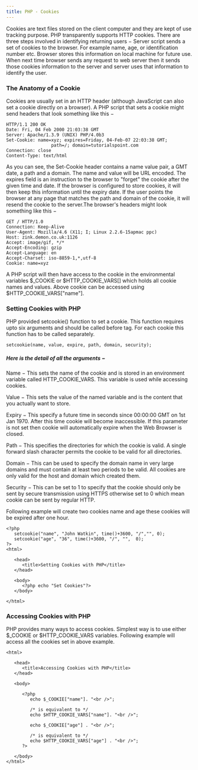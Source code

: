 ```yaml
---
title: PHP - Cookies
---
```


Cookies are text files stored on the client computer and they are kept of use tracking purpose. PHP transparently supports HTTP cookies.
There are three steps involved in identifying returning users −
Server script sends a set of cookies to the browser. For example name, age, or identification number etc.
Browser stores this information on local machine for future use.
When next time browser sends any request to web server then it sends those cookies information to the server and server uses that information to identify the user.

### The Anatomy of a Cookie
Cookies are usually set in an HTTP header (although JavaScript can also set a cookie directly on a browser). A PHP script that sets a cookie might send headers that look something like this −

```
HTTP/1.1 200 OK
Date: Fri, 04 Feb 2000 21:03:38 GMT
Server: Apache/1.3.9 (UNIX) PHP/4.0b3
Set-Cookie: name=xyz; expires=Friday, 04-Feb-07 22:03:38 GMT; 
                 path=/; domain=tutorialspoint.com
Connection: close
Content-Type: text/html
```

As you can see, the Set-Cookie header contains a name value pair, a GMT date, a path and a domain. The name and value will be URL encoded. The expires field is an instruction to the browser to "forget" the cookie after the given time and date. If the browser is configured to store cookies, it will then keep this information until the expiry date. If the user points the browser at any page that matches the path and domain of the cookie, it will resend the cookie to the server.The browser's headers might look something like this −

```
GET / HTTP/1.0
Connection: Keep-Alive
User-Agent: Mozilla/4.6 (X11; I; Linux 2.2.6-15apmac ppc)
Host: zink.demon.co.uk:1126
Accept: image/gif, */*
Accept-Encoding: gzip
Accept-Language: en
Accept-Charset: iso-8859-1,*,utf-8
Cookie: name=xyz
```

A PHP script will then have access to the cookie in the environmental variables $_COOKIE or $HTTP_COOKIE_VARS[] which holds all cookie names and values. Above cookie can be accessed using $HTTP_COOKIE_VARS["name"].

### Setting Cookies with PHP
PHP provided setcookie() function to set a cookie. This function requires upto six arguments and should be called before <html> tag. For each cookie this function has to be called separately.

```
setcookie(name, value, expire, path, domain, security);
```

##### Here is the detail of all the arguments −

Name − This sets the name of the cookie and is stored in an environment variable called HTTP_COOKIE_VARS. This variable is used while accessing cookies.

Value − This sets the value of the named variable and is the content that you actually want to store.

Expiry − This specify a future time in seconds since 00:00:00 GMT on 1st Jan 1970. After this time cookie will become inaccessible. If this parameter is not set then cookie will automatically expire when the Web Browser is closed.

Path − This specifies the directories for which the cookie is valid. A single forward slash character permits the cookie to be valid for all directories.

Domain − This can be used to specify the domain name in very large domains and must contain at least two periods to be valid. All cookies are only valid for the host and domain which created them.

Security − This can be set to 1 to specify that the cookie should only be sent by secure transmission using HTTPS otherwise set to 0 which mean cookie can be sent by regular HTTP.

Following example will create two cookies name and age these cookies will be expired after one hour.

```
<?php
   setcookie("name", "John Watkin", time()+3600, "/","", 0);
   setcookie("age", "36", time()+3600, "/", "",  0);
?>
<html>
   
   <head>
      <title>Setting Cookies with PHP</title>
   </head>
   
   <body>
      <?php echo "Set Cookies"?>
   </body>
   
</html>
```

### Accessing Cookies with PHP

PHP provides many ways to access cookies. Simplest way is to use either $_COOKIE or $HTTP_COOKIE_VARS variables. Following example will access all the cookies set in above example.

```
<html>
   
   <head>
      <title>Accessing Cookies with PHP</title>
   </head>
   
   <body>
      
      <?php
         echo $_COOKIE["name"]. "<br />";
         
         /* is equivalent to */
         echo $HTTP_COOKIE_VARS["name"]. "<br />";
         
         echo $_COOKIE["age"] . "<br />";
         
         /* is equivalent to */
         echo $HTTP_COOKIE_VARS["age"] . "<br />";
      ?>
      
   </body>
</html>
```
